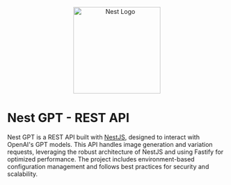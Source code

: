 <p align="center">
  <a href="http://nestjs.com/" target="blank"><img src="https://nestjs.com/img/logo-small.svg" width="200" alt="Nest Logo" /></a>
</p>

# Nest GPT - REST API

Nest GPT is a REST API built with [NestJS](https://nestjs.com/), designed to interact with OpenAI's GPT models. This API handles image generation and variation requests, leveraging the robust architecture of NestJS and using Fastify for optimized performance. The project includes environment-based configuration management and follows best practices for security and scalability.
